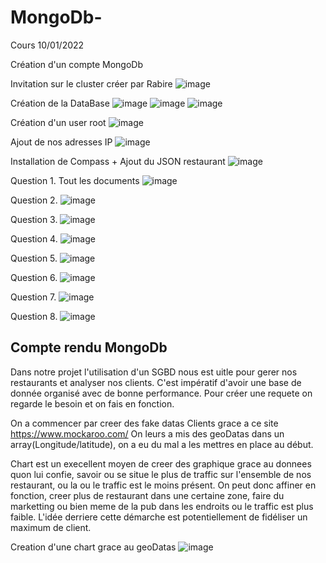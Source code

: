 # MongoDb-
Cours 10/01/2022

Création d'un compte MongoDb

Invitation sur le cluster créer par Rabire 
![image](https://user-images.githubusercontent.com/47184542/148751699-f300010c-4cbe-4bbc-8d5f-9bb78bd491e1.png)

Création de la DataBase 
![image](https://user-images.githubusercontent.com/47184542/148751982-97f32eb7-98e6-4d81-a06b-68cb74dc2701.png)
![image](https://user-images.githubusercontent.com/47184542/148752731-201804c3-333f-42c0-9a65-562f6198aad0.png)
![image](https://user-images.githubusercontent.com/47184542/148752833-62ae3751-c605-419a-8a20-7304bf807290.png)

Création d'un user root
![image](https://user-images.githubusercontent.com/47184542/148753384-6236cdb1-b924-480f-b6c8-c91e3b8a4ee2.png)

Ajout de nos adresses IP
![image](https://user-images.githubusercontent.com/47184542/148753256-98541fd0-aa8c-4dd6-9e56-bbe91830a344.png)

Installation de Compass + Ajout du JSON restaurant
![image](https://user-images.githubusercontent.com/47184542/148757618-515efc70-fed2-4500-86a5-72d9ae827b7e.png)

Question 1. Tout les documents
![image](https://user-images.githubusercontent.com/47184542/148758306-5bbb1029-47fe-4840-bede-c9ccd45aaf52.png)

Question 2. 
![image](https://user-images.githubusercontent.com/47184542/148758947-bd3d8f22-fecd-4208-b16a-b2c1c14e1c7f.png)

Question 3.
![image](https://user-images.githubusercontent.com/47184542/148759042-88b504c0-dd6b-4fe7-9948-e941f0887b30.png)

Question 4. 
![image](https://user-images.githubusercontent.com/47184542/148759738-4fa8236c-65f5-4fd6-9ca1-1191d9094a27.png)

Question 5. 
![image](https://user-images.githubusercontent.com/47184542/148759845-a54df9b3-79bd-46cd-9736-5cdffe8376d3.png)

Question 6. 
![image](https://user-images.githubusercontent.com/47184542/148760973-ee420fff-1e94-4ab0-aad8-a9b0b4eb4455.png)

Question 7. 
![image](https://user-images.githubusercontent.com/47184542/148761168-ce499bb6-49f2-4878-85ae-f5d83c3374b0.png)

Question 8.
![image](https://user-images.githubusercontent.com/47184542/148761709-478d9e6a-4084-41cd-a855-238efe3e1bf3.png)


## Compte rendu MongoDb

Dans notre projet l'utilisation d'un SGBD nous est uitle pour gerer nos restaurants et analyser nos clients.
C'est impératif d'avoir une base de donnée organisé avec de bonne performance. 
Pour créer une requete on regarde le besoin et on fais en fonction.

On a commencer par creer des fake datas Clients grace a ce site 
https://www.mockaroo.com/
On leurs a mis des geoDatas dans un array(Longitude/latitude), on a eu du mal a les mettres en place au début.

Chart est un execellent moyen de creer des graphique grace au donnees quon lui confie, savoir ou se situe le plus de traffic sur l'ensemble de nos restaurant, ou la ou le traffic est le moins présent. On peut donc affiner en fonction, creer plus de restaurant dans une certaine zone, faire du marketting ou bien meme de la pub dans les endroits ou le traffic est plus faible. L'idée derriere cette démarche est potentiellement de fidéliser un maximum de client. 

Creation d'une chart grace au geoDatas ![image](https://user-images.githubusercontent.com/47184542/148927876-7539b341-8f32-4c3e-80fc-622bebe473d3.png)





